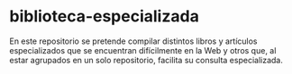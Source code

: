 # biblioteca-especializada
En este repositorio se pretende compilar distintos libros y artículos especializados que se encuentran difícilmente en la Web y otros que, al estar agrupados en un solo repositorio, facilita su consulta especializada.
